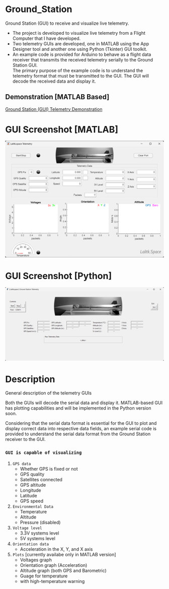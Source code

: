 # Ground_Station
 Ground Station (GUI) to receive and visualize live telemetry.

* The project is developed to visualize live telemetry from a Flight Computer that I have developed.
* Two telemetry GUIs are developed, one in MATLAB using the App Designer tool and another one using Python (Tkinter) GUI toolkit.
* An example code is provided for Arduino to behave as a flight data receiver that transmits the received telemetry serially to the Ground Station GUI. <br>
The primary purpose of the example code is to understand the telemetry format that must be transmitted to the GUI. The GUI will decode the received data and display it. </b>

## Demonstration [MATLAB Based]
  [Ground Station (GUI) Telemetry Demonstration](https://www.youtube.com/watch?v=vqx3Z946B_U) 

# GUI Screenshot [MATLAB]
![developed in MATLAB](GUI_MATLAB_Screenshot.png)

# GUI Screenshot [Python]
![Developed using Python](GUI_Python_Screenshot.png)

# Description
General description of the telemetry GUIs

Both the GUIs will decode the serial data and display it. MATLAB-based GUI has plotting capabilities and will be implemented in the Python version soon. <br>

Considering that the serial data format is essential for the GUI to plot and display correct data into respective data fields, an example serial code is provided to understand the serial data format from the Ground Station receiver to the GUI. </br>

### `GUI is capable of visualizing`
  1. `GPS data` 
      - Whether GPS is fixed or not
      - GPS quality
      - Satellites connected
      - GPS altitude
      - Longitude
      - Latitude
      - GPS speed
  2. `Environmental Data`
      - Temperature
      - Altitude
      - Pressure (disabled)
  3. `Voltage level`
      - 3.3V systems level
      - 5V systems level
  4. `Orientation data`
        - Acceleration in the X, Y, and X axis
  5. `Plots` [currently availabe only in MATLAB version] 
      - Voltages graph 
      - Orientation graph (Acceleration)
      - Altitude graph (both GPS and Barometric)
      - Guage for temperature
      - with high-temperature warning